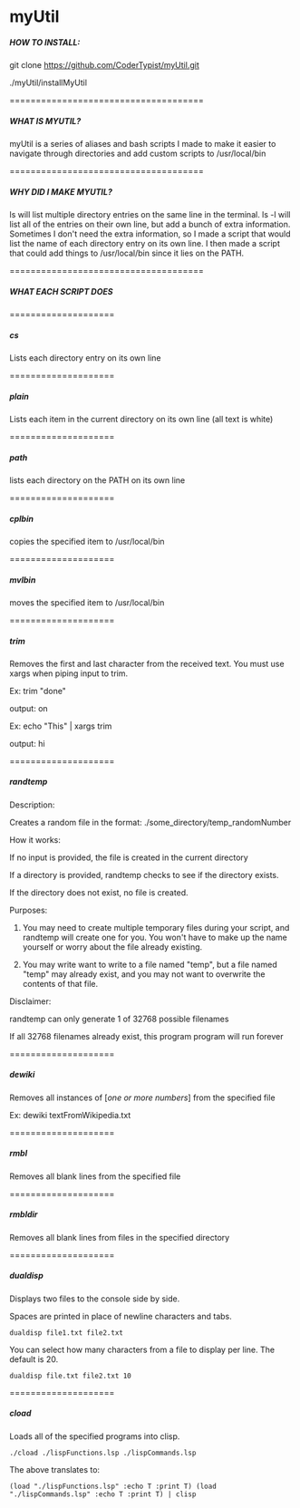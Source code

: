 # myUtil

#####  HOW TO INSTALL:

git clone https://github.com/CoderTypist/myUtil.git

./myUtil/installMyUtil

=====================================

#####  WHAT IS MYUTIL?

myUtil is a series of aliases and bash scripts I made to make it easier to navigate through directories and add custom scripts to /usr/local/bin

=====================================

##### WHY DID I MAKE MYUTIL?

ls will list multiple directory entries on the same line in the terminal. ls -l will list all of the entries on their own line, but add a bunch of extra information. Sometimes I don't need the extra information, so I made a script that would list the name of each directory entry on its own line. I then made a script that could add things to /usr/local/bin since it lies on the PATH.

=====================================

##### WHAT EACH SCRIPT DOES

====================

##### cs 

Lists each directory entry on its own line

====================

##### plain

Lists each item in the current directory on its own line (all text is white)


====================

##### path

lists each directory on the PATH on its own line

====================

##### cplbin

copies the specified item to /usr/local/bin

====================

##### mvlbin

moves the specified item to /usr/local/bin

====================

##### trim 

Removes the first and last character from the received text. You must use xargs when piping input to trim.

Ex: trim "done"

output: on

Ex: echo "This" | xargs trim

output: hi

====================

##### randtemp

Description:

Creates a random file in the format: ./some_directory/temp_randomNumber

How it works:

If no input is provided, the file is created in the current directory

If a directory is provided, randtemp checks to see if the directory exists.

If the directory does not exist, no file is created.

Purposes:

1) You may need to create multiple temporary files during your script, and randtemp will create one for you. You won't have to make up the name yourself or worry about the file already existing.

2) You may write want to write to a file named "temp", but a file named "temp" may already exist, and you may not want to overwrite the contents of that file.

Disclaimer:

randtemp can only generate 1 of 32768 possible filenames

If all 32768 filenames already exist, this program program will run forever

====================

##### dewiki

Removes all instances of [*one or more numbers*] from the specified file

Ex: dewiki textFromWikipedia.txt

====================

##### rmbl

Removes all blank lines from the specified file

====================

##### rmbldir

Removes all blank lines from files in the specified directory

====================

##### dualdisp

Displays two files to the console side by side.

Spaces are printed in place of newline characters and tabs. 

`dualdisp file1.txt file2.txt`

You can select how many characters from a file to display per line. The default is 20.

`dualdisp file.txt file2.txt 10`

====================

##### cload

Loads all of the specified programs into clisp.

`./cload ./lispFunctions.lsp ./lispCommands.lsp`

The above translates to:

`(load "./lispFunctions.lsp" :echo T :print T) (load "./lispCommands.lsp" :echo T :print T) | clisp`

